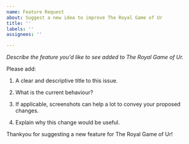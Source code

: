```yaml
---
name: Feature Request
about: Suggest a new idea to improve The Royal Game of Ur
title: ''
labels: ''
assignees: ''

---
```


_Describe the feature you'd like to see added to The Royal Game of Ur._

Please add:
1. A clear and descriptive title to this issue.

2. What is the current behaviour?

3. If applicable, screenshots can help a lot to convey your proposed changes.

4. Explain why this change would be useful.


Thankyou for suggesting a new feature for The Royal Game of Ur!
